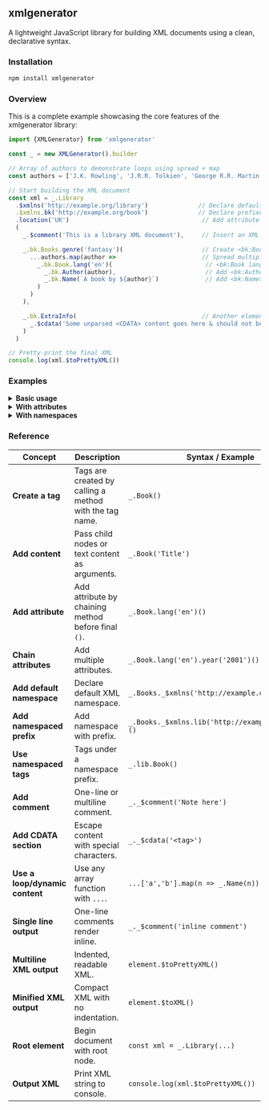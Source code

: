 ## xmlgenerator

A lightweight JavaScript library for building XML documents using a clean, declarative syntax.

### Installation

```bash
npm install xmlgenerator
```
### Overview
This is a complete example showcasing the core features of the xmlgenerator library:

```javascript
import {XMLGenerator} from 'xmlgenerator'

const _ = new XMLGenerator().builder

// Array of authors to demonstrate loops using spread + map
const authors = ['J.K. Rowling', 'J.R.R. Tolkien', 'George R.R. Martin']

// Start building the XML document
const xml = _.Library
  .$xmlns('http://example.org/library')              // Declare default namespace
  .$xmlns.bk('http://example.org/book')              // Declare prefixed namespace "bk"
  .location('UK')                                     // Add attribute "location"
  (
    _.$comment('This is a library XML document'),     // Insert an XML comment

    _.bk.Books.genre('fantasy')(                      // Create <bk:Books genre="fantasy">
      ...authors.map(author =>                        // Spread multiple <bk:Book> elements
        _.bk.Book.lang('en')(                          // <bk:Book lang="en">
          _.bk.Author(author),                         // Add <bk:Author>Author Name</bk:Author>
          _.bk.Name(`A book by ${author}`)             // Add <bk:Name>Title</bk:Name>
        )
      )
    ),

    _.bk.ExtraInfo(                                   // Another element with CDATA section
      _.$cdata('Some unparsed <CDATA> content goes here & should not be escaped.')
    )
  )

// Pretty-print the final XML
console.log(xml.$toPrettyXML())

```
### Examples

<details>
<summary><strong>Basic usage</strong></summary>

```javascript
import {XMLGenerator} from 'xmlgenerator'

const _ = new XMLGenerator().builder

const xmlDocument = _.Books(
  _.Book(
    _.Author('J.K. Rowling'),
    _.Name('Harry Potter and the Philosopher\'s Stone')
  )
)

console.log(xmlDocument.$toPrettyXML())
/**
 * <Books>
 *   <Book>
 *     <Author>J.K. Rowling</Author>
 *     <Name>Harry Potter and the Philosopher's Stone</Name>
 *   </Book>
 * </Books>
 */
```
</details>
<details> <summary><strong>With attributes</strong></summary>

```javascript
import {XMLGenerator} from 'xmlgenerator'

const _ = new XMLGenerator().builder

const xmlDocument = 
_.Books.category('fiction').country('UK')(
  _.Book.lang('en')(
    _.Author('J.K. Rowling'),
    _.Name('Harry Potter and the Philosopher\'s Stone')
  )
)

console.log(xmlDocument.$toPrettyXML())
/**
 * <Books category="fiction" country="UK">
 *   <Book lang="en">
 *     <Author>J.K. Rowling</Author>
 *     <Name>Harry Potter and the Philosopher's Stone</Name>
 *   </Book>
 * </Books>
 */

```
</details> 
<details> <summary><strong>With namespaces</strong></summary>

```javascript

import {XMLGenerator} from 'xmlgenerator'

const _ = new XMLGenerator().builder

const xmlDocument = 
_.Books
  .$xmlns('http://example.org/books') // default namespace
  .$xmlns.bk('http://example.org/book') // prefix namespace
  .$xmlns.ss('http://example.org/ss')  // prefix namespace
  .category('fiction')
  .country('UK')(
    _.bk.Book.lang('en')(
      _.bk.Author('J.K. Rowling'),
      _.bk.Name('Harry Potter and the Philosopher\'s Stone')
    )
)

console.log(xmlDocument.$toPrettyXML())
/**
 * <Books xmlns="http://example.org/books" xmlns:bk="http://example.org/book" category="fiction" country="UK">
 *   <bk:Book lang="en">
 *     <bk:Author>J.K. Rowling</bk:Author>
 *     <bk:Name>Harry Potter and the Philosopher's Stone</bk:Name>
 *   </bk:Book>
 * </Books>
 */
```
</details>

### Reference

| **Concept**                    | **Description**                                         | **Syntax / Example**                              | **Expected XML Output** |
|--------------------------------|---------------------------------------------------------|---------------------------------------------------|--------------------------|
| **Create a tag**               | Tags are created by calling a method with the tag name. | `_.Book()`                                        | `<Book/>`               |
| **Add content**                | Pass child nodes or text content as arguments.          | `_.Book('Title')`                                 | `<Book>Title</Book>`    |
| **Add attribute**              | Add attribute by chaining method before final `()`.     | `_.Book.lang('en')()`                             | `<Book lang="en"/>`     |
| **Chain attributes**           | Add multiple attributes.                                | `_.Book.lang('en').year('2001')()`                | `<Book lang="en" year="2001"/>` |
| **Add default namespace**      | Declare default XML namespace.                          | `_.Books._$xmlns('http://example.org')()`         | `<Books xmlns="http://example.org"/>` |
| **Add namespaced prefix**      | Add namespace with prefix.                              | `_.Books._$xmlns.lib('http://example.org/lib')()` | `<Books xmlns:lib="http://example.org/lib"/>` |
| **Use namespaced tags**        | Tags under a namespace prefix.                          | `_.lib.Book()`                                    | `<lib:Book/>`           |
| **Add comment**                | One-line or multiline comment.                          | `_._$comment('Note here')`                        | `<!-- Note here -->`    |
| **Add CDATA section**          | Escape content with special characters.                 | `_._$cdata('<tag>')`                              | `<![CDATA[<tag>]]>`     |
| **Use a loop/dynamic content** | Use any array function with `...`.                      | `...['a','b'].map(n => _.Name(n))`                | `<Name>a</Name>\n<Name>b</Name>` |
| **Single line output**         | One-line comments render inline.                        | `_._$comment('inline comment')`                   | `<!-- inline comment -->` |
| **Multiline XML output**       | Indented, readable XML.                                 | `element.$toPrettyXML()`                          | (pretty printed XML)    |
| **Minified XML output**        | Compact XML with no indentation.                        | `element.$toXML()`                                | (single-line XML)       |
| **Root element**               | Begin document with root node.                          | `const xml = _.Library(...)`                      | `<Library>...</Library>` |
| **Output XML**                 | Print XML string to console.                            | `console.log(xml.$toPrettyXML())`                 | Console output          |




